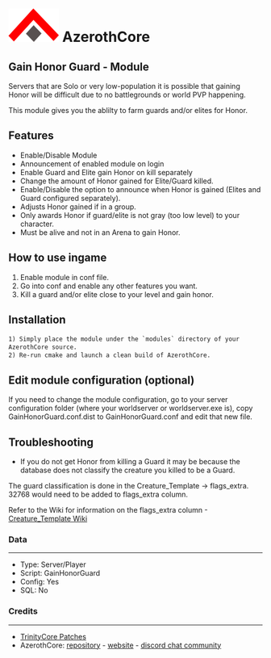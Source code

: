 # ![logo](https://raw.githubusercontent.com/azerothcore/azerothcore.github.io/master/images/logo-github.png) AzerothCore
## Gain Honor Guard - Module 

Servers that are Solo or very low-population it is possible that gaining Honor will be difficult
due to no battlegrounds or world PVP happening.  

This module gives you the ablilty to farm guards and/or elites for Honor.


## Features

- Enable/Disable Module
- Announcement of enabled module on login
- Enable Guard and Elite gain Honor on kill separately
- Change the amount of Honor gained for Elite/Guard killed.
- Enable/Disable the option to announce when Honor is gained (Elites and Guard configured separately).
- Adjusts Honor gained if in a group.
- Only awards Honor if guard/elite is not gray (too low level) to your character.
- Must be alive and not in an Arena to gain Honor. 


## How to use ingame

1. Enable module in conf file.
2. Go into conf and enable any other features you want.
3. Kill a guard and/or elite close to your level and gain honor.


## Installation

```
1) Simply place the module under the `modules` directory of your AzerothCore source. 
2) Re-run cmake and launch a clean build of AzerothCore.
```

## Edit module configuration (optional)

If you need to change the module configuration, go to your server configuration folder (where your worldserver or worldserver.exe is), copy GainHonorGuard.conf.dist to GainHonorGuard.conf and edit that new file.


## Troubleshooting

- If you do not get Honor from killing a Guard it may be because the database does not classify the creature
you killed to be a Guard.  

The guard classification is done in the Creature_Template -> flags_extra.  32768 would need to be added to
flags_extra column.  

Refer to the Wiki for information on the flags_extra column -[Creature_Template Wiki](https://www.azerothcore.org/wiki/creature_template#flags_extra)


### Data ###
------------------------------------------------------------------------------------------------------------------
- Type: Server/Player
- Script: GainHonorGuard
- Config: Yes
- SQL: No

### Credits ###
------------------------------------------------------------------------------------------------------------------
- [TrinityCore Patches](https://github.com/conan513/trinitycore-patches)
- AzerothCore: [repository](https://github.com/azerothcore) - [website](http://azerothcore.org/) - [discord chat community](https://discord.gg/PaqQRkd)


